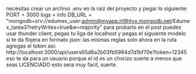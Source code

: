 necesitas crear un archivo .env en la raiz del proyecto y pegar lo siguiente:
PORT = 3000
logs = info
DB_URL = "mongodb+srv://edumex_user:admin@myapp.hl9htyx.mongodb.net/Edumex_tarea3?retryWrites=true&w=majority"
para probarlo en el post puedes usar thunder client, pegas tu liga de localhost y pegas el siguiente modelo si te da flojera en formato json:
las mismas reglas solo ahora en la ruta agregas el token asi:
http://localhost:3000/api/users65d6a2b03fb5984d7d1bf70e?token=12345 
eso te da para un usuario porque el id es un chorizo
suerte
a menos que seas LICENCIADO esto sera muy facil, suerte.
